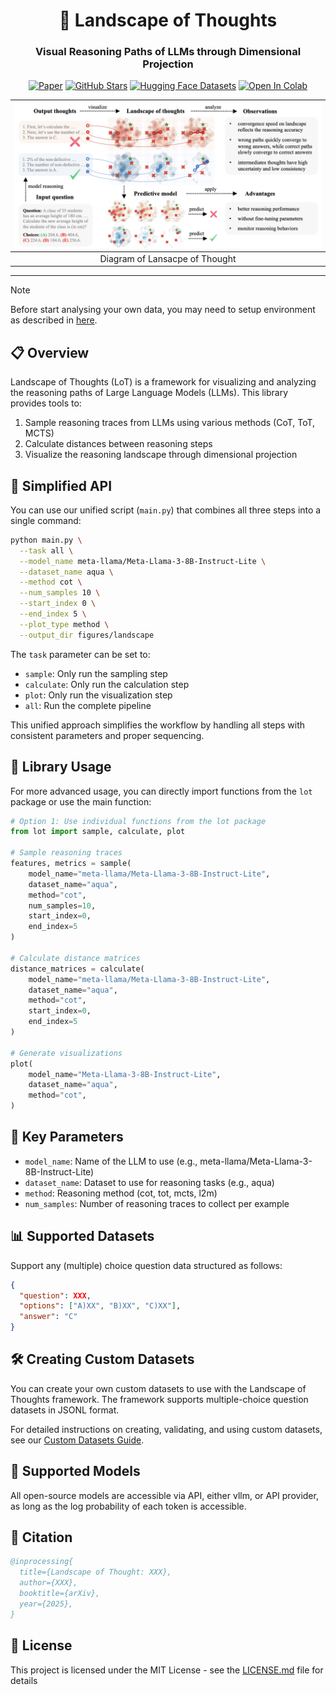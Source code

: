 <div align="center">

<h1>🌌 Landscape of Thoughts</h1>
<h3>Visual Reasoning Paths of LLMs through Dimensional Projection</h3>

[![Paper](https://img.shields.io/badge/arXiv-2311.03191-b31b1b)](https://arxiv.org/abs/2311.03191)
[![GitHub Stars](https://img.shields.io/github/stars/tmlr-group/DeepInception?style=social)](https://github.com/tmlr-group/DeepInception)
[![Hugging Face Datasets](https://img.shields.io/badge/%F0%9F%A4%97-Datasets-blue)](https://huggingface.co/datasets/GazeEzio/Landscape-of-Thought)
[![Open In Colab](https://colab.research.google.com/assets/colab-badge.svg)](https://colab.research.google.com/drive/1QzAw5bW6RO1v-Tb68dowj5562nN3Cv_c?usp=sharing)

|     ![demo](imgs/demo.png)     |
| :----------------------------: |
| Diagram of Lansacpe of Thought |

</div>

---

<!-- > [!TIP]
> Hello -->
<!-- > [!CAUTION]
> Hello -->

> [!NOTE]
> Before start analysing your own data, you may need to setup environment as described in [here](res/setup_model.md).

## 📋 Overview

Landscape of Thoughts (LoT) is a framework for visualizing and analyzing the reasoning paths of Large Language Models (LLMs). This library provides tools to:

1. Sample reasoning traces from LLMs using various methods (CoT, ToT, MCTS)
2. Calculate distances between reasoning steps
3. Visualize the reasoning landscape through dimensional projection

## 🚄 Simplified API

You can use our unified script (`main.py`) that combines all three steps into a single command:

```bash
python main.py \
  --task all \
  --model_name meta-llama/Meta-Llama-3-8B-Instruct-Lite \
  --dataset_name aqua \
  --method cot \
  --num_samples 10 \
  --start_index 0 \
  --end_index 5 \
  --plot_type method \
  --output_dir figures/landscape
```

The `task` parameter can be set to:

- `sample`: Only run the sampling step
- `calculate`: Only run the calculation step
- `plot`: Only run the visualization step
- `all`: Run the complete pipeline

This unified approach simplifies the workflow by handling all steps with consistent parameters and proper sequencing.

## 🧩 Library Usage

For more advanced usage, you can directly import functions from the `lot` package or use the main function:

```python
# Option 1: Use individual functions from the lot package
from lot import sample, calculate, plot

# Sample reasoning traces
features, metrics = sample(
    model_name="meta-llama/Meta-Llama-3-8B-Instruct-Lite",
    dataset_name="aqua",
    method="cot",
    num_samples=10,
    start_index=0,
    end_index=5
)

# Calculate distance matrices
distance_matrices = calculate(
    model_name="meta-llama/Meta-Llama-3-8B-Instruct-Lite",
    dataset_name="aqua",
    method="cot",
    start_index=0,
    end_index=5
)

# Generate visualizations
plot(
    model_name="Meta-Llama-3-8B-Instruct-Lite",
    dataset_name="aqua",
    method="cot",
)
```

## 🔧 Key Parameters

- `model_name`: Name of the LLM to use (e.g., meta-llama/Meta-Llama-3-8B-Instruct-Lite)
- `dataset_name`: Dataset to use for reasoning tasks (e.g., aqua)
- `method`: Reasoning method (cot, tot, mcts, l2m)
- `num_samples`: Number of reasoning traces to collect per example

## 📊 Supported Datasets

Support any (multiple) choice question data structured as follows:

```json
{
  "question": XXX,
  "options": ["A)XX", "B)XX", "C)XX"],
  "answer": "C"
}
```

## 🛠️ Creating Custom Datasets

You can create your own custom datasets to use with the Landscape of Thoughts framework. The framework supports multiple-choice question datasets in JSONL format.

For detailed instructions on creating, validating, and using custom datasets, see our [Custom Datasets Guide](lot/doc/custom_datasets.md).

## 🤖 Supported Models

All open-source models are accessible via API, either vllm, or API provider, as long as the log probability of each token is accessible.

## 📜 Citation

```bibtex
@inprocessing{
  title={Landscape of Thought: XXX},
  author={XXX},
  booktitle={arXiv},
  year={2025},
}
```

## 📝 License

This project is licensed under the MIT License - see the [LICENSE.md](LICENSE.md) file for details
